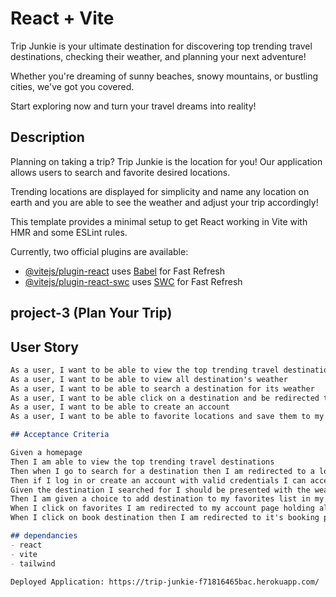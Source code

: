 # React + Vite

Trip Junkie is your ultimate destination for discovering top trending travel destinations, checking their weather, and planning your next adventure!

Whether you're dreaming of sunny beaches, snowy mountains, or bustling cities, we've got you covered.

Start exploring now and turn your travel dreams into reality! 

## Description 

Planning on taking a trip? Trip Junkie is the location for you! Our application allows users to search and favorite desired locations. 

Trending locations are displayed for simplicity and name any location on earth and you are able to see the weather and adjust your trip accordingly! 


This template provides a minimal setup to get React working in Vite with HMR and some ESLint rules.

Currently, two official plugins are available:

- [@vitejs/plugin-react](https://github.com/vitejs/vite-plugin-react/blob/main/packages/plugin-react/README.md) uses [Babel](https://babeljs.io/) for Fast Refresh
- [@vitejs/plugin-react-swc](https://github.com/vitejs/vite-plugin-react-swc) uses [SWC](https://swc.rs/) for Fast Refresh

## project-3 (Plan Your Trip)

## User Story

```md
As a user, I want to be able to view the top trending travel destinations
As a user, I want to be able to view all destination's weather
As a user, I want to be able to search a destination for its weather
As a user, I want to be able click on a destination and be redirected to book a flight 
As a user, I want to be able to create an account
As a user, I want to be able to favorite locations and save them to my account for later

## Acceptance Criteria

Given a homepage 
Then I am able to view the top trending travel destinations
Then when I go to search for a destination then I am redirected to a login/ signup page 
Then if I log in or create an account with valid credentials I can access the destination I searched for
Given the destination I searched for I should be presented with the weather of the destination 
Then I am given a choice to add destination to my favorites list in my account
When I click on favorites I am redirected to my account page holding all of my favorite destinations 
When I click on book destination then I am redirected to it's booking purchase site 

## dependancies 
- react
- vite
- tailwind

Deployed Application: https://trip-junkie-f71816465bac.herokuapp.com/

